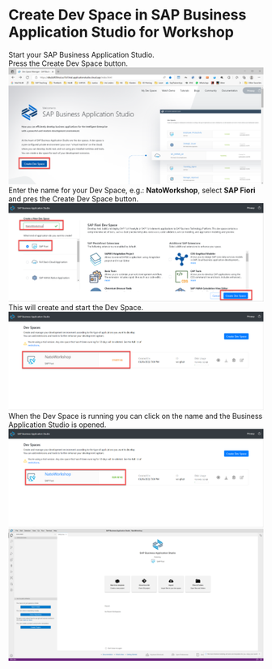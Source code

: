 # Create Dev Space in SAP Business Application Studio for Workshop
Start your SAP Business Application Studio.</br>
Press the Create Dev Space button.
![](../../Images/007.png)
Enter the name for your Dev Space, e.g.: **NatoWorkshop**, select **SAP Fiori** and pres the Create Dev Space button.
![](../../Images/008.png)
This will create and start the Dev Space.
![](../../Images/009.png)
When the Dev Space is running you can click on the name and the Business Application Studio is opened.
![](../../Images/010.png)
![](../../Images/011.png)
